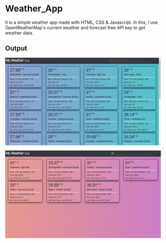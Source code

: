 # Weather_App

It is a simple weather app made with HTML, CSS & Javascript. In this, I use OpenWeatherMap's current weather and forecast free API key to get weather data.

<h2> Output </h2>

![](Images/Image%201.png)

![](Images/Image%202.png)
